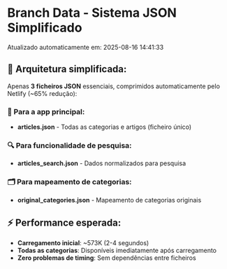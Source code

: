 # Branch Data - Sistema JSON Simplificado
Atualizado automaticamente em: 2025-08-16 14:41:33

## 🎯 Arquitetura simplificada:
Apenas **3 ficheiros JSON** essenciais, comprimidos automaticamente pelo Netlify (~65% redução):

### 📱 Para a app principal:
- **articles.json** - Todas as categorias e artigos (ficheiro único)

### 🔍 Para funcionalidade de pesquisa:
- **articles_search.json** - Dados normalizados para pesquisa

### 🗂️ Para mapeamento de categorias:
- **original_categories.json** - Mapeamento de categorias originais

## ⚡ Performance esperada:
- **Carregamento inicial**: ~573K (2-4 segundos)
- **Todas as categorias**: Disponíveis imediatamente após carregamento
- **Zero problemas de timing**: Sem dependências entre ficheiros

